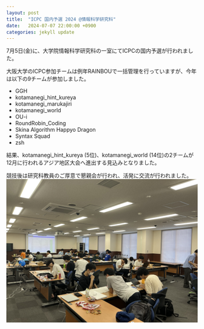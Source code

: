 ```yaml
---
layout: post
title:  "ICPC 国内予選 2024 @情報科学研究科"
date:   2024-07-07 22:00:00 +0900
categories: jekyll update
---
```


7月5日(金)に、大学院情報科学研究科の一室にてICPCの国内予選が行われました。

大阪大学のICPC参加チームは例年RAINBOUで一括管理を行っていますが、今年は以下の9チームが参加しました。

- GGH
- kotamanegi\_hint\_kureya
- kotamanegi\_marukajiri
- kotamanegi\_world
- OU-i
- RoundRobin\_Coding
- Skina Algorithm Happyo Dragon
- Syntax Squad
- zsh

結果、kotamanegi\_hint\_kureya (5位)、kotamanegi\_world (14位)の2チームが12月に行われるアジア地区大会へ進出する見込みとなりました。

競技後は研究科教員のご厚意で懇親会が行われ、活発に交流が行われました。
<img src="https://raw.githubusercontent.com/kotamanegi/RAINBOU-webpage/main/_posts/kokunai_2024.jpg" />  
